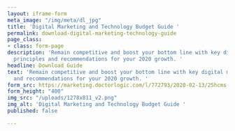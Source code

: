 ```yaml
---
layout: iframe-form
meta_image: "/img/meta/dl_jpg"
title: 'Digital Marketing and Technology Budget Guide '
permalink: download-digital-marketing-technology-guide
page_class:
- class: form-page
description: 'Remain competitive and boost your bottom line with key digital marketing
  principles and recommendations for your 2020 growth. '
headline: Download Guide
text: 'Remain competitive and boost your bottom line with key digital marketing principles
  and recommendations for your 2020 growth. '
form_src: https://marketing.doctorlogic.com/l/772793/2020-02-13/25hcms
form_height: "400"
img_src: "/uploads/1278x811_v2.png"
img_alt: 'Digital Marketing and Technology Budget Guide '
published: false

---
```

